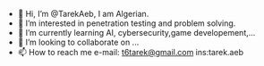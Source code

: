- 👋 Hi, I’m @TarekAeb, I am Algerian.
- 👀 I’m interested in penetration testing and problem solving.
- 🌱 I’m currently learning AI, cybersecurity,game developement,...
- 💞️ I’m looking to collaborate on ...
- 📫 How to reach me e-mail: t6tarek@gmail.com ins:tarek.aeb

<!---
TarekAeb/TarekAeb is a ✨ special ✨ repository because its `README.md` (this file) appears on your GitHub profile.
You can click the Preview link to take a look at your changes.
--->
